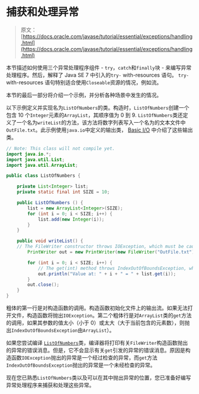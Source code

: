 # 捕获和处理异常

> 原文： [https://docs.oracle.com/javase/tutorial/essential/exceptions/handling.html](https://docs.oracle.com/javase/tutorial/essential/exceptions/handling.html)

本节描述如何使用三个异常处理程序组件 - `try`，`catch`和`finally`块 - 来编写异常处理程序。然后，解释了 Java SE 7 中引入的`try-` with-resources 语句。 `try-` with-resources 语句特别适合使用`Closeable`资源的情况，例如流。

本节的最后一部分将介绍一个示例，并分析各种场景中发生的情况。

以下示例定义并实现名为`ListOfNumbers`的类。构造时，`ListOfNumbers`创建一个包含 10 个`Integer`元素的`ArrayList`，其顺序值为 0 到 9\. `ListOfNumbers`类还定义了一个名为`writeList`的方法，该方法将数字列表写入一个名为的文本文件中`OutFile.txt`。此示例使用`java.io`中定义的输出类， [Basic I/O](../io/index.html) 中介绍了这些输出类。

```java
// Note: This class will not compile yet.
import java.io.*;
import java.util.List;
import java.util.ArrayList;

public class ListOfNumbers {

    private List<Integer> list;
    private static final int SIZE = 10;

    public ListOfNumbers () {
        list = new ArrayList<Integer>(SIZE);
        for (int i = 0; i < SIZE; i++) {
            list.add(new Integer(i));
        }
    }

    public void writeList() {
	// The FileWriter constructor throws IOException, which must be caught.
        PrintWriter out = new PrintWriter(new FileWriter("OutFile.txt"));

        for (int i = 0; i < SIZE; i++) {
            // The get(int) method throws IndexOutOfBoundsException, which must be caught.
            out.println("Value at: " + i + " = " + list.get(i));
        }
        out.close();
    }
}
```

粗体的第一行是对构造函数的调用。构造函数初始化文件上的输出流。如果无法打开文件，构造函数将抛出`IOException`。第二个粗体行是对`ArrayList`类的`get`方法的调用，如果其参数的值太小（小于 0）或太大（大于当前包含的元素数），则抛出`IndexOutOfBoundsException`由`ArrayList`）。

如果您尝试编译 [``ListOfNumbers``](examples/ListOfNumbers.java)类，编译器将打印有关`FileWriter`构造函数抛出的异常的错误消息。但是，它不会显示有关`get`引发的异常的错误消息。原因是构造函数`IOException`抛出的异常是一个经过检查的异常，而`get`方法`IndexOutOfBoundsException`抛出的异常是一个未经检查的异常。

现在您已熟悉`ListOfNumbers`类以及可以在其中抛出异常的位置，您已准备好编写异常处理程序来捕获和处理这些异常。